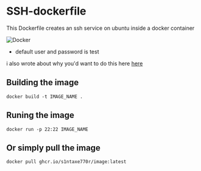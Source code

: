 # SSH-dockerfile

This Dockerfile creates an ssh service on ubuntu inside a docker container


![Docker](https://github.com/s1ntaxe770r/SSH-dockerfile/workflows/Docker/badge.svg)

* default user and password is test

i also wrote about why you'd want to do this here [here](https://dev.to/s1ntaxe770r/how-to-setup-ssh-within-a-docker-container-i5i)


## Building the image


` docker build -t IMAGE_NAME . ` 

## Runing the image 

` docker run -p 22:22 IMAGE_NAME `


## Or simply pull the image 

`docker pull ghcr.io/s1ntaxe770r/image:latest`

